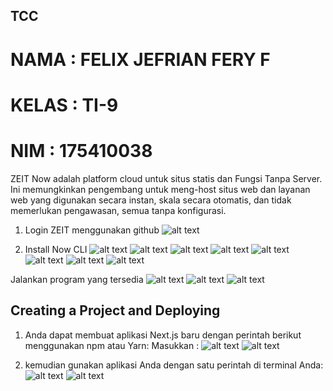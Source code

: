 ## TCC
# NAMA  : FELIX JEFRIAN FERY F
# KELAS : TI-9
# NIM   : 175410038

ZEIT Now adalah platform cloud untuk situs statis dan Fungsi Tanpa Server. Ini memungkinkan pengembang untuk meng-host situs web dan layanan web yang digunakan secara instan, skala secara otomatis, dan tidak memerlukan pengawasan, semua tanpa konfigurasi.

 1. Login ZEIT menggunakan github
 ![alt text](1.png)

 2. Install Now CLI
 ![alt text](2.png)
 ![alt text](3.png)
 ![alt text](4.png)
 ![alt text](5.png)
 ![alt text](6.png)
 ![alt text](7.png)
 ![alt text](8.png)
 ![alt text](9.png)

 Jalankan program yang tersedia
 ![alt text](10.png)
 ![alt text](11.png)
 ![alt text](12.png)

 ## Creating a Project and Deploying

 1. Anda dapat membuat aplikasi Next.js baru dengan perintah berikut menggunakan npm atau Yarn:
 Masukkan :
 ![alt text](13A.png)
 ![alt text](13.png)

 2. kemudian gunakan aplikasi Anda dengan satu perintah di terminal Anda:
 ![alt text](14.png)
 ![alt text](15.png)